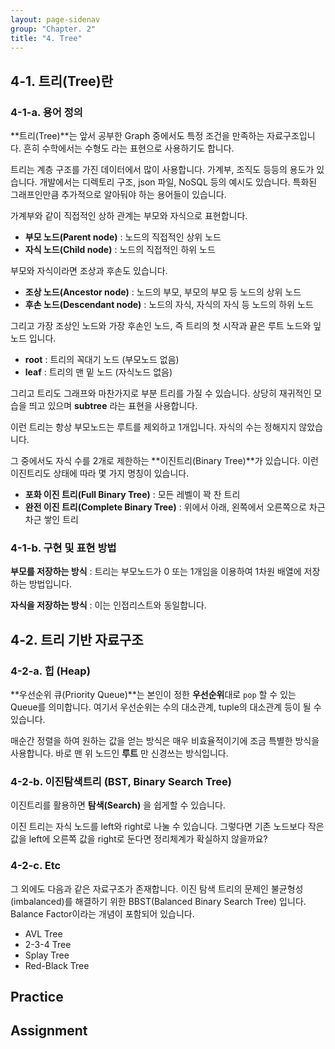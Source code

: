 ```yaml
---
layout: page-sidenav
group: "Chapter. 2"
title: "4. Tree"
---
```


## 4-1. 트리(Tree)란

### 4-1-a. 용어 정의

**트리(Tree)**는 앞서 공부한 Graph 중에서도 특정 조건을 만족하는 자료구조입니다.
흔히 수학에서는 수형도 라는 표현으로 사용하기도 합니다.

트리는 계층 구조를 가진 데이터에서 많이 사용합니다. 가계부, 조직도 등등의 용도가 있습니다. 개발에서는 디렉토리 구조, json 파일, NoSQL 등의 예시도 있습니다.
특화된 그래프인만큼 추가적으로 알아둬야 하는 용어들이 있습니다.

가계부와 같이 직접적인 상하 관계는 부모와 자식으로 표현합니다.

- **부모 노드(Parent node)** : 노드의 직접적인 상위 노드
- **자식 노드(Child node)** : 노드의 직접적인 하위 노드  

부모와 자식이라면 조상과 후손도 있습니다.

- **조상 노드(Ancestor node)** : 노드의 부모, 부모의 부모 등 노드의 상위 노드
- **후손 노드(Descendant node)** : 노드의 자식, 자식의 자식 등 노드의 하위 노드

그리고 가장 조상인 노드와 가장 후손인 노드, 즉 트리의 첫 시작과 끝은 루트 노드와 잎노드 입니다.

- **root** : 트리의 꼭대기 노드 (부모노드 없음)
- **leaf** : 트리의 맨 밑 노드 (자식노드 없음)

그리고 트리도 그래프와 마찬가지로 부분 트리를 가질 수 있습니다. 상당히 재귀적인 모습을 띄고 있으며 **subtree** 라는 표현을 사용합니다.

이런 트리는 항상 부모노드는 루트를 제외하고 1개입니다. 자식의 수는 정해지지 않았습니다.

그 중에서도 자식 수를 2개로 제한하는 **이진트리(Binary Tree)**가 있습니다.
이런 이진트리도 상태에 따라 몇 가지 명칭이 있습니다.

- **포화 이진 트리(Full Binary Tree)** : 모든 레벨이 꽉 찬 트리
- **완전 이진 트리(Complete Binary Tree)** : 위에서 아래, 왼쪽에서 오른쪽으로 차근차근 쌓인 트리

### 4-1-b. 구현 및 표현 방법

**부모를 저장하는 방식** : 트리는 부모노드가 0 또는 1개임을 이용하여 1차원 배열에 저장하는 방법입니다.

**자식을 저장하는 방식** : 이는 인접리스트와 동일합니다. 

## 4-2. 트리 기반 자료구조

### 4-2-a. 힙 (Heap)

**우선순위 큐(Priority Queue)**는 본인이 정한 **우선순위**대로 `pop` 할 수 있는 Queue를 의미합니다.
여기서 우선순위는 수의 대소관계, tuple의 대소관계 등이 될 수 있습니다.

매순간 정렬을 하여 원하는 값을 얻는 방식은 매우 비효율적이기에 조금 특별한 방식을 사용합니다.
바로 맨 위 노드인 **루트** 만 신경쓰는 방식입니다.

### 4-2-b. 이진탐색트리 (BST, Binary Search Tree)

이진트리를 활용하면 **탐색(Search)** 을 쉽게할 수 있습니다.

이진 트리는 자식 노드를 left와 right로 나눌 수 있습니다.
그렇다면 기존 노드보다 작은 값을 left에 오른쪽 값을 right로 둔다면 정리체계가 확실하지 않을까요?

### 4-2-c. Etc

그 외에도 다음과 같은 자료구조가 존재합니다.
이진 탐색 트리의 문제인 불균형성(imbalanced)를 해결하기 위한 BBST(Balanced Binary Search Tree) 입니다.
Balance Factor이라는 개념이 포함되어 있습니다.

- AVL Tree 
- 2-3-4 Tree
- Splay Tree
- Red-Black Tree

## Practice

## Assignment
